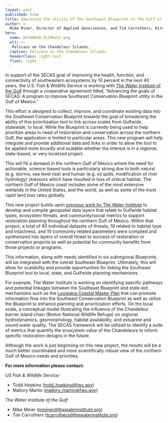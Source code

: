 ```yaml
---
layout: post
published: true
title: Improving the utility of the Southeast Blueprint in the Gulf of Mexico
author: >-
  Mike Miner, Director of Applied Geosciences, and Tim Carruthers, Director of Coastal Ecology, for the Water Institute of the Gulf
hero:
  name: DSCN0038_HLCMedit.png
  alt: >-
   Pelicans on the Chandeleur Islands.
  caption: Pelicans on the Chandeleur Islands.
  headerClass: light-text
  float: right
---
```


In support of the SECAS goal of improving the health, function, and connectivity of southeastern ecosystems by 10 percent in the next 40 years, the U.S. Fish & Wildlife Service is working with [The Water Institute of the Gulf](https://thewaterinstitute.org/) through a cooperative agreement titled, “Advancing the goals of SECAS: A program to improve Southeast Conservation Blueprint utility in the Gulf of Mexico.”<!--more-->

This effort is designed to collect, improve, and coordinate existing data into the Southeast Conservation Blueprint towards the goal of broadening the ability of this prioritization tool to link across scales from Gulfwide, statewide, to local. While the Blueprint is currently being used to help prioritize areas in need of restoration and conservation across the northern Gulf, the application is limited to particular areas. This new program will help integrate and provide additional data and links in order to allow the tool to be applied more broadly and scalable whether the interest is in a regional, state-based, or very localized project.

This will fill a demand in the northern Gulf of Mexico where the need for actionable, science-based tools is particularly strong due to both natural (e.g. storms, sea level rise) and human (e.g. oil spills, modification of river hydrology) stressors which have resulted in loss of critical habitat. The northern Gulf of Mexico coast includes some of the most extensive wetlands in the United States, and the world, as well as some of the most rapid land loss rates globally. 

This new project builds upon [previous work by The Water Institute](https://thewaterinstitute.org/assets/docs/publications/Gulf-wide-data-synthesis-for-restoration-planning.pdf) to develop and compile geospatial data layers that relate to Gulfwide habitat types, ecosystem threats, and community/social metrics to support restoration planning throughout the northern Gulf of Mexico. Within that project, a total of 40 individual datasets of threats, 19 related to habitat type and intactness, and 10 community related parameters were compiled and synthesized into layers of overall threat to success of restoration or conservation projects as well as potential for community benefits from those projects or programs. 

This information, along with needs identified in six subregional Blueprints, will be integrated with the overall Southeast Blueprint. Ultimately, this will allow for scalability and provide opportunities for linking the Southeast Blueprint tool to local, state, and Gulfwide planning mechanisms. 

For example, The Water Institute is working on identifying specific pathways and potential linkages between the Southeast Blueprint and state-led mechanisms such as the [Louisiana Coastal Master Plan](http://coastal.la.gov/our-plan/2017-coastal-master-plan/) that can promote information flow into the Southeast Conservation Blueprint as well as utilize the Blueprint to enhance planning and prioritization efforts. On the local scale, a conceptual model illustrating the influence of the Chandeleur barrier island chain (Breton National Wildlife Refuge) on regional hydrodynamics, geomorphology, habitat availability, and estuarine and sound water quality. The SECAS framework will be utilized to identify a suite of metrics that quantify the ecosystem value of the Chandeleurs to inform specific restoration designs in the future.   

Although the work is just beginning on this new project, the results will be a much better coordinated and more scientifically robust view of the northern Gulf of Mexico needs and priorities. 

**For more information please contact:**

_US Fish & Wildlife Service:_	
- Todd Hopkins (todd_hopkins@fws.gov)
- Mallory Martin (mallory_martin@fws.gov)

_The Water Institute of the Gulf:_
- Mike Miner (mminer@thewaterinstitute.org)
- Tim Carruthers (tcarruthers@thewaterinstitute.org)
